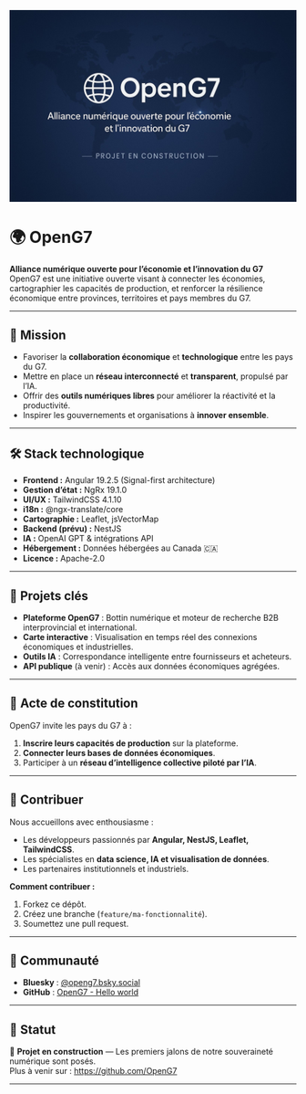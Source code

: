 ![OpenG7 – Alliance numérique G7](assets/banner-openG7-optimized.jpg)

# 🌍 OpenG7

**Alliance numérique ouverte pour l’économie et l’innovation du G7**  
OpenG7 est une initiative ouverte visant à connecter les économies, cartographier les capacités de production, et renforcer la résilience économique entre provinces, territoires et pays membres du G7.

---

## 🚀 Mission
- Favoriser la **collaboration économique** et **technologique** entre les pays du G7.
- Mettre en place un **réseau interconnecté** et **transparent**, propulsé par l’IA.
- Offrir des **outils numériques libres** pour améliorer la réactivité et la productivité.
- Inspirer les gouvernements et organisations à **innover ensemble**.

---

## 🛠️ Stack technologique
- **Frontend :** Angular 19.2.5 (Signal-first architecture)
- **Gestion d’état :** NgRx 19.1.0
- **UI/UX :** TailwindCSS 4.1.10
- **i18n :** @ngx-translate/core
- **Cartographie :** Leaflet, jsVectorMap
- **Backend (prévu) :** NestJS
- **IA :** OpenAI GPT & intégrations API
- **Hébergement :** Données hébergées au Canada 🇨🇦
- **Licence :** Apache-2.0

---

## 📂 Projets clés
- **Plateforme OpenG7** : Bottin numérique et moteur de recherche B2B interprovincial et international.
- **Carte interactive** : Visualisation en temps réel des connexions économiques et industrielles.
- **Outils IA** : Correspondance intelligente entre fournisseurs et acheteurs.
- **API publique** (à venir) : Accès aux données économiques agrégées.

---

## 📜 Acte de constitution
OpenG7 invite les pays du G7 à :
1. **Inscrire leurs capacités de production** sur la plateforme.
2. **Connecter leurs bases de données économiques**.
3. Participer à un **réseau d’intelligence collective piloté par l’IA**.

---

## 🤝 Contribuer
Nous accueillons avec enthousiasme :
- Les développeurs passionnés par **Angular, NestJS, Leaflet, TailwindCSS**.
- Les spécialistes en **data science, IA et visualisation de données**.
- Les partenaires institutionnels et industriels.

**Comment contribuer :**
1. Forkez ce dépôt.
2. Créez une branche (`feature/ma-fonctionnalité`).
3. Soumettez une pull request.

---

## 💬 Communauté
- **Bluesky** : [@openg7.bsky.social](https://bsky.app/profile/openg7.bsky.social)
- **GitHub** : [OpenG7 - Hello world](https://github.com/OpenG7)

---

## 📢 Statut
🚧 **Projet en construction** — Les premiers jalons de notre souveraineté numérique sont posés.  
Plus à venir sur : https://github.com/OpenG7

---
